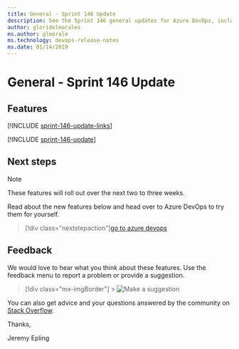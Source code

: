 ```yaml
---
title: General - Sprint 146 Update
description: See the Sprint 146 general updates for Azure DevOps, including next steps.
author: gloridelmorales
ms.author: glmorale
ms.technology: devops-release-notes
ms.date: 01/14/2019
---
```


# General - Sprint 146 Update

## Features

[!INCLUDE [sprint-146-update-links](../includes/general/sprint-146-update-links.md)]

[!INCLUDE [sprint-146-update](../includes/general/sprint-146-update.md)]

## Next steps

> [!NOTE]
> These features will roll out over the next two to three weeks.

Read about the new features below and head over to Azure DevOps to try them for yourself.

> [!div class="nextstepaction"][go to azure devops](https://go.microsoft.com/fwlink/?LinkId=307137&campaign=o~msft~docs~product-vsts~release-notes)

## Feedback

We would love to hear what you think about these features. Use the feedback menu to report a problem or provide a suggestion.

> [!div class="mx-imgBorder"] > ![Make a suggestion](../../media/help-make-a-suggestion.png)

You can also get advice and your questions answered by the community on [Stack Overflow](https://stackoverflow.com/questions/tagged/vsts).

Thanks,

Jeremy Epling
